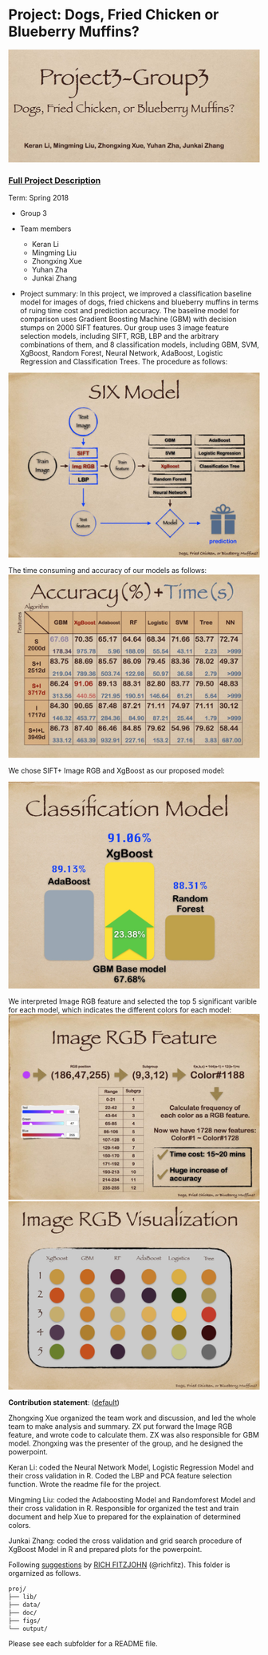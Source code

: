# Project: Dogs, Fried Chicken or Blueberry Muffins?

![image](figs/title.jpg)

### [Full Project Description](doc/project3_desc.md)

Term: Spring 2018

+ Group 3
+ Team members
	+ Keran Li
	+ Mingming Liu
	+ Zhongxing Xue
	+ Yuhan Zha
	+ Junkai Zhang

+ Project summary: 
In this project, we improved a classification baseline model for images of dogs, fried chickens and blueberry muffins in terms of ruing time cost and prediction accuracy. The baseline model for comparison uses Gradient Boosting Machine (GBM) with decision stumps on 2000 SIFT features. Our group uses 3 image feature selection models, including SIFT, RGB, LBP and the arbitrary combinations of them, and 8 classification models, including GBM, SVM, XgBoost, Random Forest, Neural Network, AdaBoost, Logistic Regression and Classification Trees. The procedure as follows:

![image](figs/1.jpg)

The time consuming and accuracy of our models as follows:
![image](figs/outcome.jpg)

We chose SIFT+ Image RGB and XgBoost as our proposed model:

![image](figs/xgboost.jpg)

We interpreted Image RGB feature and selected the top 5 significant varible for each model, which indicates the different colors for each model:
![image](figs/rgb1.jpg)
![image](figs/rgb2.jpg)

	
**Contribution statement**: ([default](doc/a_note_on_contributions.md))

Zhongxing Xue organized the team work and discussion, and led the whole team to make analysis and summary. ZX put forward the Image RGB feature, and wrote code to calculate them. ZX was also responsible for GBM model. Zhongxing was the presenter of the group, and he designed the powerpoint.


Keran Li: coded the Neural Network Model, Logistic Regression Model and their cross validation in R. Coded the LBP and PCA feature selection function. Wrote the readme file for the project.


Mingming Liu: coded the Adaboosting Model and Randomforest Model and their cross validation in R. Responsible for organized the test and train document and help Xue to prepared for the explaination of determined colors.


Junkai Zhang: coded the cross validation and grid search procedure of XgBoost Model in R and prepared plots for the powerpoint.


Following [suggestions](http://nicercode.github.io/blog/2013-04-05-projects/) by [RICH FITZJOHN](http://nicercode.github.io/about/#Team) (@richfitz). This folder is orgarnized as follows.

```
proj/
├── lib/
├── data/
├── doc/
├── figs/
└── output/
```

Please see each subfolder for a README file.
